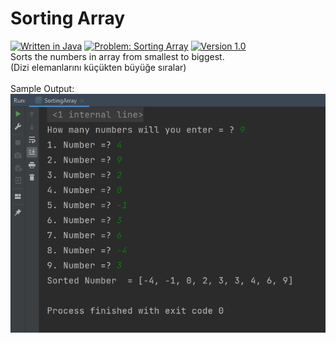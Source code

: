 # Sorting Array
[![Written in Java](https://img.shields.io/badge/language-java-green)](#)
[![Problem: Sorting Array](https://img.shields.io/badge/problem-Sorting%20Array-important)](#)
[![Version 1.0](https://img.shields.io/badge/version-1.0-informational)](#)\
Sorts the numbers in array from smallest to biggest.\
(Dizi elemanlarını küçükten büyüğe sıralar)\
\
Sample Output:\
[![Sample Output](/assets/images/sortingarray.png)](#)

